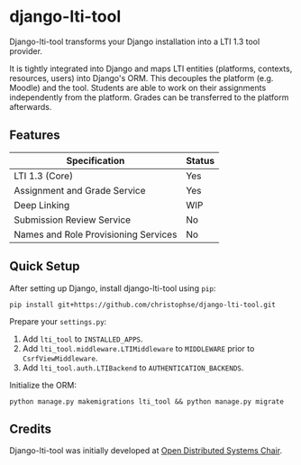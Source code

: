 # django-lti-tool

Django-lti-tool transforms your Django installation into a LTI 1.3 tool provider.

It is tightly integrated into Django and maps LTI entities (platforms, contexts, resources, users) into Django's ORM. This decouples the platform (e.g. Moodle) and the tool. Students are able to work on their assignments independently from the platform. Grades can be transferred to the platform afterwards.

## Features
|Specification|Status|
|-|-|
|LTI 1.3 (Core)|Yes|
|Assignment and Grade Service|Yes|
|Deep Linking|WIP|
|Submission Review Service|No|
|Names and Role Provisioning Services|No|

## Quick Setup

After setting up Django, install django-lti-tool using `pip`:
```shell
pip install git+https://github.com/christophse/django-lti-tool.git
```
Prepare your `settings.py`:
1. Add `lti_tool` to `INSTALLED_APPS`.
2. Add `lti_tool.middleware.LTIMiddleware` to `MIDDLEWARE` prior to
   `CsrfViewMiddleware`.
3. Add `lti_tool.auth.LTIBackend` to `AUTHENTICATION_BACKENDS`.

Initialize the ORM:
```shell
python manage.py makemigrations lti_tool && python manage.py migrate
```
## Credits

Django-lti-tool was initially developed at [Open Distributed Systems Chair](https://www.ods.tu-berlin.de/).

